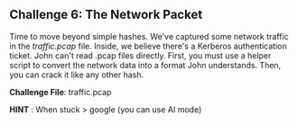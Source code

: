 
## Challenge 6: The Network Packet

 Time to move beyond simple hashes. We've captured some network traffic in the *traffic.pcap* file. Inside, we believe there's a Kerberos authentication ticket. John can't read .pcap files directly. First, you must use a helper script to convert the network data into a format John understands. Then, you can crack it like any other hash.

**Challenge File**: traffic.pcap

**HINT** : When stuck > google (you can use AI mode)

